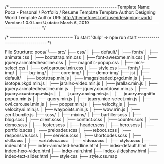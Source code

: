 /* ------------------------------------------------------
Template Name: Poca - Personal / Portfolio / Resume Template
Template Author: Designing World
Template Author URI: http://themeforest.net/user/designing-world
Version: 1.0.0
Last Update: March 6, 2019
----------------------------------------------------- */

/* --------------------------------
To start 'Gulp' => npm run start
-------------------------------- */

File Structure:
poca/
└── src/
    ├── css/
    │   ├── default/
    │   ├── fonts/
    │   ├── animate.css
    │   ├── bootstrap.min.css
    │   ├── font-awesome.min.css
    │   ├── jquery.animatedheadline.css
    │   ├── magnific-popup.css
    │   ├── nice-select.css
    │   ├── owl.carousel.min.css
    │   ├── style.css
    ├── fonts/
    ├── img/
    │   ├── bg-img/
    │   ├── core-img/
    │   ├── demo-img/
    ├── js/
    │   ├── default/
    │   ├── bootstrap.min.js
    │   ├── imagesloaded.pkgd.min.js
    │   ├── isotope.pkgd.min.js
    │   ├── jarallax-video.min.js
    │   ├── jarallax.min.js
    │   ├── jquery.animatedheadline.min.js
    │   ├── jquery.countdown.min.js
    │   ├── jquery.counterup.min.js
    │   ├── jquery.easing.min.js
    │   ├── jquery.magnific-popup.min.js
    │   ├── jquery.min.js
    │   ├── jquery.nice-select.min.js
    │   ├── owl.carousel.min.js
    │   ├── popper.min.js
    │   ├── velocity.js
    │   ├── velocity.ui.min.js
    │   ├── waypoints.min.js
    │   ├── wow.min.js
    │   ├── zerif.bundle.js
    ├── scss/
    │   ├── mixins/
    │   ├── barfiller.scss
    │   ├── blog.scss
    │   ├── client.scss
    │   ├── contact.scss
    │   ├── counter.scss
    │   ├── demo.scss
    │   ├── footer.scss
    │   ├── header.scss
    │   ├── hero.scss
    │   ├── portfolio.scss
    │   ├── preloader.scss
    │   ├── reboot.scss
    │   ├── responsive.scss
    │   ├── service.scss
    │   ├── shortcodes.scss
    │   ├── skill.scss
    │   ├── variables.scss
    │   ├── video.scss
    │   ├── style.scss
    ├── index.html
    ├── index-animated-headline.html
    ├── index-default.html
    ├── index-hero-video.html
    ├── index-rain.html
    ├── index-slideshow.html
    ├── index-text-slider.html
    ├── style.css
    ├── style.css.map
